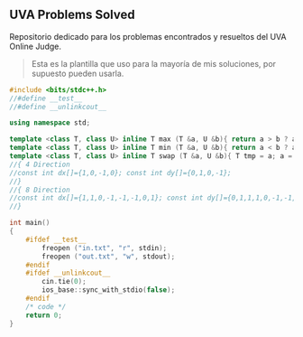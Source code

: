 ## UVA Problems Solved
Repositorio dedicado para los problemas encontrados y resueltos del UVA Online Judge.
> Esta es la plantilla que uso para la mayoría de mis soluciones, por supuesto pueden usarla.  

```c++
#include <bits/stdc++.h>
//#define __test__
//#define __unlinkcout__

using namespace std;

template <class T, class U> inline T max (T &a, U &b){ return a > b ? a : b; }
template <class T, class U> inline T min (T &a, U &b){ return a < b ? a : b; }
template <class T, class U> inline T swap (T &a, U &b){ T tmp = a; a = b; b = tmp; }
//{ 4 Direction
//const int dx[]={1,0,-1,0}; const int dy[]={0,1,0,-1}; 
//}
//{ 8 Direction
//const int dx[]={1,1,0,-1,-1,-1,0,1}; const int dy[]={0,1,1,1,0,-1,-1,-1};
//}

int main()
{
    #ifdef __test__
        freopen ("in.txt", "r", stdin);
        freopen ("out.txt", "w", stdout);
    #endif 
    #ifdef __unlinkcout__
        cin.tie(0);
        ios_base::sync_with_stdio(false);
    #endif
    /* code */
    return 0;
}
```
